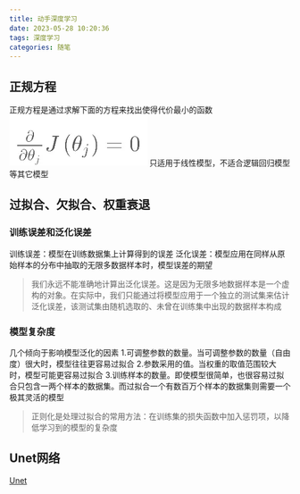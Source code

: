 ```yaml
---
title: 动手深度学习
date: 2023-05-28 10:20:36
tags: 深度学习
categories: 随笔
---
```


## 正规方程

正规方程是通过求解下面的方程来找出使得代价最小的函数![](images/动手深度学习/1.jpg)
只适用于线性模型，不适合逻辑回归模型等其它模型

## 过拟合、欠拟合、权重衰退
### 训练误差和泛化误差
训练误差：模型在训练数据集上计算得到的误差
泛化误差：模型应用在同样从原始样本的分布中抽取的无限多数据样本时，模型误差的期望
>我们永远不能准确地计算出泛化误差。这是因为无限多地数据样本是一个虚构的对象。在实际中，我们只能通过将模型应用于一个独立的测试集来估计泛化误差，该测试集由随机选取的、未曾在训练集中出现的数据样本构成

### 模型复杂度
几个倾向于影响模型泛化的因素
1.可调整参数的数量。当可调整参数的数量（自由度）很大时，模型往往更容易过拟合
2.参数采用的值。当权重的取值范围较大时，模型可能更容易过拟合
3.训练样本的数量。即使模型很简单，也很容易过拟合只包含一两个样本的数据集。而过拟合一个有数百万个样本的数据集则需要一个极其灵活的模型


>正则化是处理过拟合的常用方法：在训练集的损失函数中加入惩罚项，以降低学习到的模型的复杂度

## Unet网络
[Unet](https://www.jianshu.com/p/14641b79a672)
